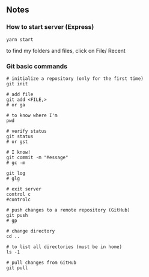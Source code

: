 ## Notes


### How to start server (Express)

```shell
yarn start
```

to find my folders and files, click on File/ Recent


### Git basic commands

```shell
# initialize a repository (only for the first time)
git init

# add file
git add <FILE,>
# or ga

# to know where I'm
pwd

# verify status
git status
# or gst

# I know!
git commit -m "Message"
# gc -m

git log
# glg

# exit server
control c
#controlc

# push changes to a remote repository (GitHub)
git push
# gp

# change directory
cd ..

# to list all directories (must be in home)
ls -1

# pull changes from GitHub
git pull
```